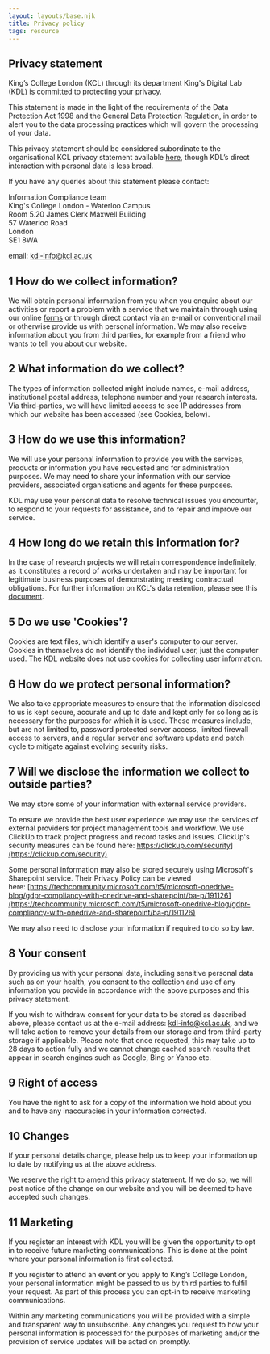 ```yaml
---
layout: layouts/base.njk
title: Privacy policy
tags: resource
---
```


## Privacy statement

King’s College London (KCL) through its department King's Digital Lab (KDL) is committed to protecting your privacy.

This statement is made in the light of the requirements of the Data Protection Act 1998 and the General Data Protection Regulation, in order to alert you to the data processing practices which will govern the processing of your data.

This privacy statement should be considered subordinate to the organisational KCL privacy statement available [here](https://www.kcl.ac.uk/terms/privacy.aspx), though KDL’s direct interaction with personal data is less broad.

If you have any queries about this statement please contact:

Information Compliance team  
King's College London - Waterloo Campus  
Room 5.20 James Clerk Maxwell Building  
57 Waterloo Road  
London  
SE1 8WA

email: [kdl-info@kcl.ac.uk](mailto:kdl-info@kcl.ac.uk)

## 1 How do we collect information?

We will obtain personal information from you when you enquire about our activities or report a problem with a service that we maintain through using our online [forms](/contact-us/) or through direct contact via an e-mail or conventional mail or otherwise provide us with personal information. We may also receive information about you from third parties, for example from a friend who wants to tell you about our website.

## 2 What information do we collect?

The types of information collected might include names, e-mail address, institutional postal address, telephone number and your research interests. Via third-parties, we will have limited access to see IP addresses from which our website has been accessed (see Cookies, below).

## 3 How do we use this information?

We will use your personal information to provide you with the services, products or information you have requested and for administration purposes. We may need to share your information with our service providers, associated organisations and agents for these purposes.

KDL may use your personal data to resolve technical issues you encounter, to respond to your requests for assistance, and to repair and improve our service.

## 4 How long do we retain this information for?

In the case of research projects we will retain correspondence indefinitely, as it constitutes a record of works undertaken and may be important for legitimate business purposes of demonstrating meeting contractual obligations. For further information on KCL's data retention, please see this [document](https://www.kcl.ac.uk/aboutkings/orgstructure/ps/audit/records/retention/rdrs-v7.pdf).

## 5 Do we use 'Cookies'?

Cookies are text files, which identify a user's computer to our server. Cookies in themselves do not identify the individual user, just the computer used. The KDL website does not use cookies for collecting user information.

## 6 How do we protect personal information?

We also take appropriate measures to ensure that the information disclosed to us is kept secure, accurate and up to date and kept only for so long as is necessary for the purposes for which it is used. These measures include, but are not limited to, password protected server access, limited firewall access to servers, and a regular server and software update and patch cycle to mitigate against evolving security risks.

## 7 Will we disclose the information we collect to outside parties?

We may store some of your information with external service providers.

To ensure we provide the best user experience we may use the services of external providers for project management tools and workflow. We use ClickUp to track project progress and record tasks and issues. ClickUp's security measures can be found here: https://clickup.com/security](https://clickup.com/security)

Some personal information may also be stored securely using Microsoft's Sharepoint service. Their Privacy Policy can be viewed here: [https://techcommunity.microsoft.com/t5/microsoft-onedrive-blog/gdpr-compliancy-with-onedrive-and-sharepoint/ba-p/191126](https://techcommunity.microsoft.com/t5/microsoft-onedrive-blog/gdpr-compliancy-with-onedrive-and-sharepoint/ba-p/191126)

We may also need to disclose your information if required to do so by law.

## 8 Your consent

By providing us with your personal data, including sensitive personal data such as on your health, you consent to the collection and use of any information you provide in accordance with the above purposes and this privacy statement.

If you wish to withdraw consent for your data to be stored as described above, please contact us at the e-mail address: [kdl-info@kcl.ac.uk](mailto:kdl-info@kcl.ac.uk), and we will take action to remove your details from our storage and from third-party storage if applicable. Please note that once requested, this may take up to 28 days to action fully and we cannot change cached search results that appear in search engines such as Google, Bing or Yahoo etc.

## 9 Right of access

You have the right to ask for a copy of the information we hold about you and to have any inaccuracies in your information corrected.

## 10 Changes

If your personal details change, please help us to keep your information up to date by notifying us at the above address.

We reserve the right to amend this privacy statement. If we do so, we will post notice of the change on our website and you will be deemed to have accepted such changes.

## 11 Marketing

If you register an interest with KDL you will be given the opportunity to opt in to receive future marketing communications. This is done at the point where your personal information is first collected.

If you register to attend an event or you apply to King’s College London, your personal information might be passed to us by third parties to fulfil your request. As part of this process you can opt-in to receive marketing communications.

Within any marketing communications you will be provided with a simple and transparent way to unsubscribe. Any changes you request to how your personal information is processed for the purposes of marketing and/or the provision of service updates will be acted on promptly.
